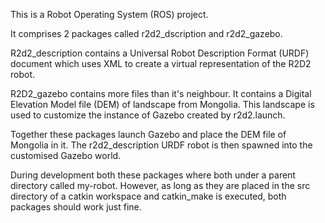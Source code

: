 This is a Robot Operating System (ROS) project.

It comprises 2 packages called r2d2_dscription and r2d2_gazebo.

R2d2_description contains a Universal Robot Description Format (URDF) document which uses
XML to create a virtual representation of the R2D2 robot.

R2D2_gazebo contains more files than it's neighbour. It contains a Digital Elevation Model file
(DEM) of landscape from Mongolia. This landscape is used to customize the instance of Gazebo created by r2d2.launch.

Together these packages launch Gazebo and place the DEM file of Mongolia in it.
The r2d2_description URDF robot is then spawned into the customised Gazebo world.

During development both these packages where both under a parent directory called my-robot.
However, as long as they are  placed in the src directory of a catkin workspace and catkin_make is executed, both packages should work just fine.